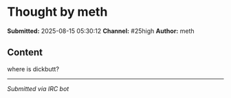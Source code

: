 # Thought by meth

**Submitted:** 2025-08-15 05:30:12
**Channel:** #25high
**Author:** meth

## Content

where is dickbutt?

---
*Submitted via IRC bot*

